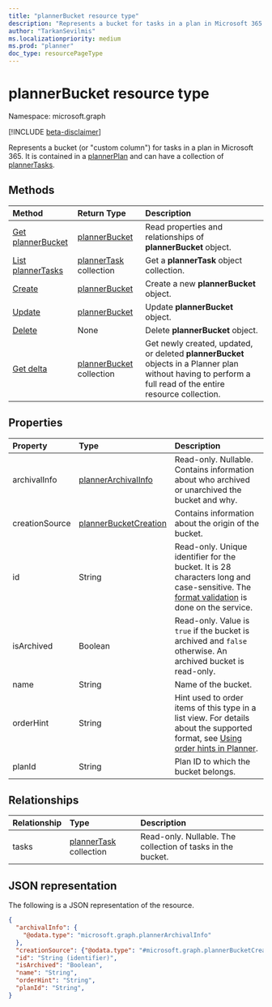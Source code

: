 ```yaml
---
title: "plannerBucket resource type"
description: "Represents a bucket for tasks in a plan in Microsoft 365."
author: "TarkanSevilmis"
ms.localizationpriority: medium
ms.prod: "planner"
doc_type: resourcePageType
---
```


# plannerBucket resource type

Namespace: microsoft.graph

[!INCLUDE [beta-disclaimer](../../includes/beta-disclaimer.md)]

Represents a bucket (or "custom column") for tasks in a plan in Microsoft 365. It is contained in a [plannerPlan](plannerplan.md) and can have a collection of [plannerTasks](plannertask.md).


## Methods

| Method		   | Return Type	|Description|
|:---------------|:--------|:----------|
|[Get plannerBucket](../api/plannerbucket-get.md) | [plannerBucket](plannerbucket.md) |Read properties and relationships of **plannerBucket** object.|
|[List plannerTasks](../api/plannerbucket-list-tasks.md) |[plannerTask](plannertask.md) collection| Get a **plannerTask** object collection.|
|[Create](../api/planner-post-buckets.md) | [plannerBucket](plannerbucket.md)	| Create a new **plannerBucket** object. |
|[Update](../api/plannerbucket-update.md) | [plannerBucket](plannerbucket.md)	|Update **plannerBucket** object. |
|[Delete](../api/plannerbucket-delete.md) | None |Delete **plannerBucket** object. |
|[Get delta](../api/plannerbucket-delta.md)|[plannerBucket](../resources/plannerbucket.md) collection| Get newly created, updated, or deleted **plannerBucket** objects in a Planner plan without having to perform a full read of the entire resource collection.|

## Properties
| Property	   | Type	|Description|
|:---------------|:--------|:----------|
|archivalInfo|[plannerArchivalInfo](../resources/plannerarchivalinfo.md)|Read-only. Nullable. Contains information about who archived or unarchived the bucket and why.|
|creationSource|[plannerBucketCreation](plannerbucketcreation.md)|  Contains information about the origin of the bucket.|
|id|String| Read-only. Unique identifier for the bucket. It is 28 characters long and case-sensitive. The [format validation](tasks-identifiers-disclaimer.md) is done on the service.|
|isArchived|Boolean|Read-only. Value is `true` if the bucket is archived and `false` otherwise. An archived bucket is read-only.|
|name|String|Name of the bucket.|
|orderHint|String|Hint used to order items of this type in a list view. For details about the supported format, see [Using order hints in Planner](../resources/planner-order-hint-format.md).|
|planId|String|Plan ID to which the bucket belongs.|

## Relationships
| Relationship | Type	|Description|
|:---------------|:--------|:----------|
|tasks|[plannerTask](plannertask.md) collection| Read-only. Nullable. The collection of tasks in the bucket.|

## JSON representation
The following is a JSON representation of the resource.

<!-- {
  "blockType": "resource",
  "optionalProperties": [

  ],
  "keyProperty": "id",
  "baseType":"microsoft.graph.entity",  
  "@odata.type": "microsoft.graph.plannerBucket"
}-->

```json
{
  "archivalInfo": {
    "@odata.type": "microsoft.graph.plannerArchivalInfo"
  },
  "creationSource": {"@odata.type": "#microsoft.graph.plannerBucketCreation"},
  "id": "String (identifier)",
  "isArchived": "Boolean",
  "name": "String",
  "orderHint": "String",
  "planId": "String",
}
```

<!-- uuid: 8fcb5dbc-d5aa-4681-8e31-b001d5168d79
2015-10-25 14:57:30 UTC -->
<!--
{
  "type": "#page.annotation",
  "description": "plannerBucket resource",
  "keywords": "",
  "section": "documentation",
  "tocPath": "",
  "suppressions": []
}
-->
